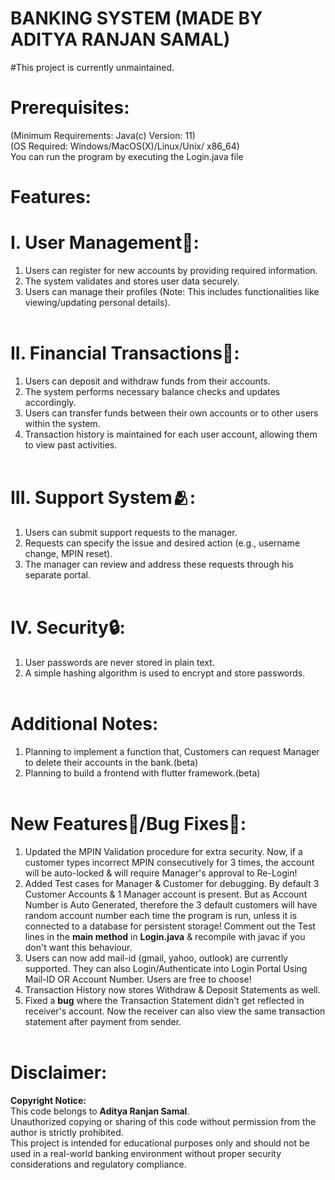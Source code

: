 # BANKING SYSTEM (MADE BY ADITYA RANJAN SAMAL)
#This project is currently unmaintained.
# Prerequisites:<br>
(Minimum Requirements: Java(c) Version: 11)<br>
(OS Required: Windows/MacOS(X)/Linux/Unix/ x86_64)<br>
You can run the program by executing the Login.java file<br>
# Features:<br>

# I. User Management👥:<br>
  1. Users can register for new accounts by providing required information.<br>
  2. The system validates and stores user data securely.<br>
  3. Users can manage their profiles (Note: This includes functionalities like viewing/updating 
  personal details).<br><br>
# II. Financial Transactions🏦:<br>
  1. Users can deposit and withdraw funds from their accounts.<br>
  2. The system performs necessary balance checks and updates accordingly.<br>
  3. Users can transfer funds between their own accounts or to other users within the system.<br>
  4. Transaction history is maintained for each user account, allowing them to view past activities.<br><br>
# III. Support System🫂:<br>
1. Users can submit support requests to the manager.<br>
2. Requests can specify the issue and desired action (e.g., username change, MPIN reset).<br>
3. The manager can review and address these requests through his separate portal.<br><br>
# IV. Security🔒:<br>
1. User passwords are never stored in plain text.<br>
2. A simple hashing algorithm is used to encrypt and store passwords.<br><br>
# Additional Notes:<br>

1. Planning to implement a function that, Customers can request Manager to delete their accounts in the bank.(beta)<br>
2. Planning to build a frontend with flutter framework.(beta)<br><br>

# New Features🚀/Bug Fixes🐞:<br>
1. Updated the MPIN Validation procedure for extra security. Now, if a customer types incorrect MPIN consecutively for 3 times, the account will be auto-locked & will require Manager's approval to Re-Login!<br>
2. Added Test cases for Manager & Customer for debugging. By default 3 Customer Accounts & 1 Manager account is present. But as Account Number is Auto Generated, therefore the 3 default customers will have random account number each time the program is run, unless it is connected to a database for persistent storage! Comment out the Test lines in the **main method** in **Login.java** & recompile with javac if you don't want this behaviour. <br>
3. Users can now add mail-id (gmail, yahoo, outlook) are currently supported. They can also Login/Authenticate into Login Portal Using Mail-ID OR Account Number. Users are free to choose!<br>
4. Transaction History now stores Withdraw & Deposit Statements as well.<br>
5. Fixed a **bug** where the Transaction Statement didn't get reflected in receiver's account. Now the receiver can also view the same transaction statement after payment from sender.<br><br>

# Disclaimer:

**Copyright Notice:**<br>
This code belongs to **Aditya Ranjan Samal**.<br>
Unauthorized copying or sharing of this code without permission from the author is strictly prohibited.<br>
This project is intended for educational purposes only and should not be used in a real-world banking environment without proper security considerations and regulatory compliance.
